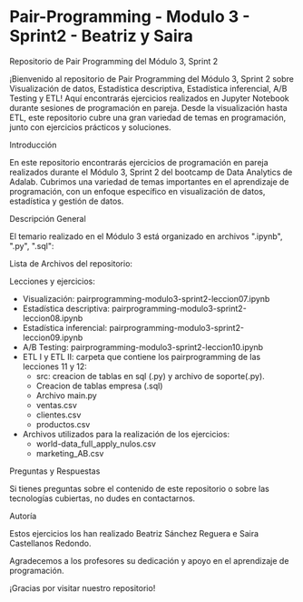 # Pair-Programming - Modulo 3 - Sprint2 - Beatriz y Saira

Repositorio de Pair Programming del Módulo 3, Sprint 2

¡Bienvenido al repositorio de Pair Programming del Módulo 3, Sprint 2 sobre Visualización de datos, Estadística descriptiva, Estadística inferencial, A/B Testing y ETL! Aquí encontrarás ejercicios realizados en Jupyter Notebook durante sesiones de programación en pareja. Desde la visualización hasta ETL, este repositorio cubre una gran variedad de temas en programación, junto con ejercicios prácticos y soluciones.


Introducción

En este repositorio encontrarás ejercicios de programación en pareja realizados durante el Módulo 3, Sprint 2 del bootcamp de Data Analytics de Adalab. Cubrimos una variedad de temas importantes en el aprendizaje de programación, con un enfoque específico en visualización de datos, estadística y gestión de datos.


Descripción General

El temario realizado en el Módulo 3 está organizado en archivos ".ipynb", ".py", ".sql":

Lista de Archivos del repositorio:

Lecciones y ejercicios:
- Visualización: pairprogramming-modulo3-sprint2-leccion07.ipynb  
- Estadística descriptiva: pairprogramming-modulo3-sprint2-leccion08.ipynb 
- Estadística inferencial: pairprogramming-modulo3-sprint2-leccion09.ipynb  
- A/B Testing: pairprogramming-modulo3-sprint2-leccion10.ipynb   
- ETL I y ETL II: carpeta que contiene los pairprogramming de las lecciones 11 y 12:
    - src: creacion de tablas en sql (.py) y archivo de soporte(.py).
    - Creacion de tablas empresa (.sql)
    - Archivo main.py
    - ventas.csv
    - clientes.csv
    - productos.csv
- Archivos utilizados para la realización de los ejercicios:
    - world-data_full_apply_nulos.csv
    - marketing_AB.csv


Preguntas y Respuestas

Si tienes preguntas sobre el contenido de este repositorio o sobre las tecnologías cubiertas, no dudes en contactarnos.

Autoría

Estos ejercicios los han realizado Beatriz Sánchez Reguera e Saira Castellanos Redondo. 


Agradecemos a los profesores su dedicación y apoyo en el aprendizaje de programación.


¡Gracias por visitar nuestro repositorio!